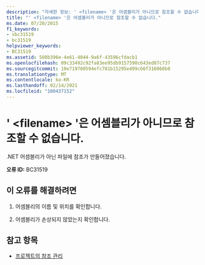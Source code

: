 ```yaml
---
description: "자세한 정보: ' <filename> '은 어셈블리가 아니므로 참조할 수 없습니다."
title: "' <filename> '은 어셈블리가 아니므로 참조할 수 없습니다."
ms.date: 07/20/2015
f1_keywords:
- vbc31519
- bc31519
helpviewer_keywords:
- BC31519
ms.assetid: 508b396e-4e61-4044-9a6f-43596cfdacb1
ms.openlocfilehash: 09c33492c92fa83ee95db9157590c643ed87c737
ms.sourcegitcommit: 10e719780594efc781b15295e499c66f316068b8
ms.translationtype: MT
ms.contentlocale: ko-KR
ms.lasthandoff: 02/14/2021
ms.locfileid: "100437152"
---
```

# <a name="filename-cannot-be-referenced-because-it-is-not-an-assembly"></a>' \<filename> '은 어셈블리가 아니므로 참조할 수 없습니다.

.NET 어셈블리가 아닌 파일에 참조가 만들어졌습니다.  
  
 **오류 ID:** BC31519  
  
## <a name="to-correct-this-error"></a>이 오류를 해결하려면  
  
1. 어셈블리의 이름 및 위치를 확인합니다.  
  
2. 어셈블리가 손상되지 않았는지 확인합니다.  
  
## <a name="see-also"></a>참고 항목

- [프로젝트의 참조 관리](/visualstudio/ide/managing-references-in-a-project)
